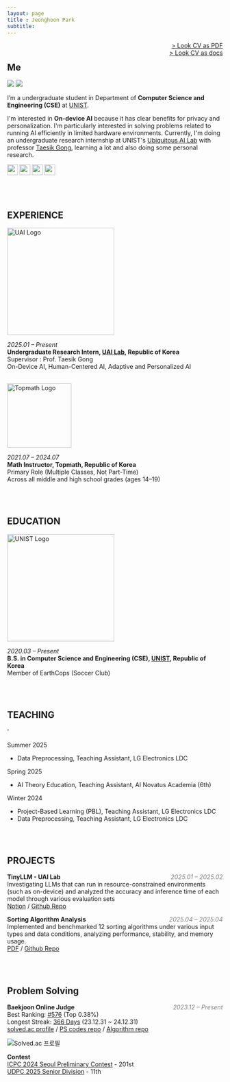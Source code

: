 ```yaml
---
layout: page
title : Jeonghoon Park
subtitle: 
---
```

<span style="float: right; "><a href="https://drive.google.com/file/d/1-hnP4m8VDXOOgTyCjOG5TG7dDwpXdZil/view?usp=drive_link"><span class="color_strong">> Look CV as PDF</span></a> </span>  
<span style="float: right; "><a href="https://docs.google.com/document/d/1bB1oRGQLz7CdFOSeQ7TDATfNh-0aqKD9yZqbrmqVTZc/edit?usp=sharing"><span class="color_strong">> Look CV as docs</span></a> </span>



## Me

<div class="image-flex">
  <img src="{{ '/assets/img/profile1.jpg' | relative_url }}">
  <img src="{{ '/assets/img/profile3.jpg' | relative_url }}">
</div>

I’m a undergraduate student in Department of **Computer Science and Engineering (CSE)** at [UNIST](https://www.unist.ac.kr/).  

I'm interested in **On-device AI** because it has clear benefits for privacy and personalization. I'm particularly interested in solving problems related to running AI efficiently in limited hardware environments. Currently, I'm doing an undergraduate research internship at UNIST's <a href="https://sites.google.com/view/uailab/home/">Ubiquitous AI Lab</a> with professor <a href="https://taesikgong.com/">Taesik Gong</a>, learning a lot and also doing some personal research.
<div>
  <!-- <a href="https://hoonably.github.io/"><img src="https://img.shields.io/badge/-Website-EF4223?style=flat&logo=codeigniter&logoColor=white&" style="height: 25px; display: inline-block;"></a> -->
  <a href="https://github.com/hoonably"><img src="https://img.shields.io/badge/-Github-181717?style=flat&logo=GitHub&logoColor=white&" style="height: 25px; display: inline-block;"></a>
  <a href="https://www.linkedin.com/in/hoonably"><img src="https://img.shields.io/badge/linkedin-0A66C2?style=flat&logo=linkedin&logoColor=white&" style="height: 25px; display: inline-block;"></a>
  <a href="https://www.instagram.com/hoonably"><img src="https://img.shields.io/badge/Instagram-E4405F?style=flat&logo=instagram&logoColor=white&" style="height: 25px; display: inline-block;"></a>
  <a href="mailto:{{ site.author.email }}"><img src="https://img.shields.io/badge/Mail-D14836?style=flat&logo=gmail&logoColor=white" style="height: 25px; display: inline-block;"></a>
</div>

<br><br>

## EXPERIENCE

<img src="https://github.com/user-attachments/assets/61a0d2c3-2b5d-4809-a8f2-e9288681715e" width="250" alt="UAI Logo" />

<i> 2025.01 – Present</i>   
**Undergraduate Research Intern, [UAI Lab](https://sites.google.com/view/uailab/home?authuser=0), Republic of Korea**  
Supervisor : Prof. Taesik Gong  
On-Device AI, Human-Centered AI, Adaptive and Personalized AI  

<br>

<img src="https://github.com/user-attachments/assets/40592a8c-56c4-442e-bf8f-15a40e25f7ed" width="150" alt="Topmath Logo" />

<i> 2021.07 – 2024.07</i>   
**Math Instructor, Topmath, Republic of Korea**  
Primary Role (Multiple Classes, Not Part-Time)  
Across all middle and high school grades (ages 14–19)

<br><br>

## EDUCATION

<img src="https://github.com/user-attachments/assets/9202b661-f7a6-4d80-9b4f-10f1bc5a7654" width="250" alt="UNIST Logo" />

<i>2020.03 – Present</i>  
**B.S. in Computer Science and Engineering (CSE), [UNIST](https://www.unist.ac.kr/), Republic of Korea**  
Member of EarthCops (Soccer Club)

<br><br>

## TEACHING

<!-- Fall 2025 -->
<!-- - Data Structure (CSE221), Teaching Assistant, UNIST -->'

Summer 2025
- Data Preprocessing, Teaching Assistant, LG Electronics LDC

Spring 2025
- AI Theory Education, Teaching Assistant, AI Novatus Academia (6th)

Winter 2024
- Project-Based Learning (PBL), Teaching Assistant, LG Electronics LDC
- Data Preprocessing, Teaching Assistant, LG Electronics LDC

<br><br>

## PROJECTS
**TinyLLM - UAI Lab**  <i style="float: right; color: #828282;">2025.01 – 2025.02</i>  
Investigating LLMs that can run in resource-constrained environments (such as on-device) and analyzed the accuracy and inference time of each model through various evaluation sets  
<a href="https://foil-plant-837.notion.site/TinyLLM-181451cf7b798058b1d0dc189ab6d30d?pvs=4">Notion</a> / <a href="https://github.com/hoonably/TinyLLM">Github Repo</a>  

**Sorting Algorithm Analysis** <i style="float: right; color: #828282;">2025.04 – 2025.04</i>  
Implemented and benchmarked 12 sorting algorithms under various input types and data conditions, analyzing performance, stability, and memory usage.  
<a href="https://hoonably.github.io/files/Sorting_Algorithm_Analysis_and_Implementation.pdf">PDF</a> / <a href="https://github.com/hoonably/Sorting-Project">Github Repo</a>

<br><br>

## Problem Solving
**Baekjoon Online Judge**  <i style="float: right; color: #828282;">2023.12 – Present</i>  
Best Ranking: <u>#576</u> (Top 0.38%)  
Longest Streak: <u>366 Days</u> (23.12.31 ~ 24.12.31)  
<a href="https://solved.ac/hoonably" target="_blank">solved.ac profile</a> /
<a href="https://github.com/hoonably/PS" target="_blank">PS codes repo</a> /
<a href="https://github.com/hoonably/algorithm" target="_blank">Algorithm repo</a>

<a href="https://solved.ac/hoonably" style="margin-right: 10px;" target="_blank">
  <img src="http://mazassumnida.wtf/api/v2/generate_badge?boj=hoonably" alt="Solved.ac 프로필" style="display: inline-block;">
</a>
<!-- <a href="https://solved.ac/hoonably" target="_blank">
  <img src="http://mazandi.herokuapp.com/api?handle=hoonably&theme=dark" alt="mazandi profile" style="display: inline-block;">
</a> -->

**Contest**  
<a href="https://icpckorea.org/2024-seoul/preliminary">ICPC 2024 Seoul Preliminary Contest</a> - 201st  
<a href="https://github.com/user-attachments/assets/97edb7e4-69f2-4c7d-bcd8-40ac526ae9a1">UDPC 2025 Senior Division</a> - 11th  

<br><br>
